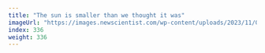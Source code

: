 ```yaml
---
title: "The sun is smaller than we thought it was"
imageUrl: "https://images.newscientist.com/wp-content/uploads/2023/11/07110555/SEI_178380549.jpg?width=788"
index: 336
weight: 336
---
```

